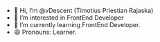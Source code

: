- 👋 Hi, I’m @vDescent (Timotius Priestian Rajaska)
- 👀 I’m interested in FrontEnd Developer
- 🌱 I’m currently learning FrontEnd Developer.
- 😄 Pronouns: 
Learner.

<!---
vDescent/vDescent is a ✨ special ✨ repository because its `README.md` (this file) appears on your GitHub profile.
You can click the Preview link to take a look at your changes.
--->
